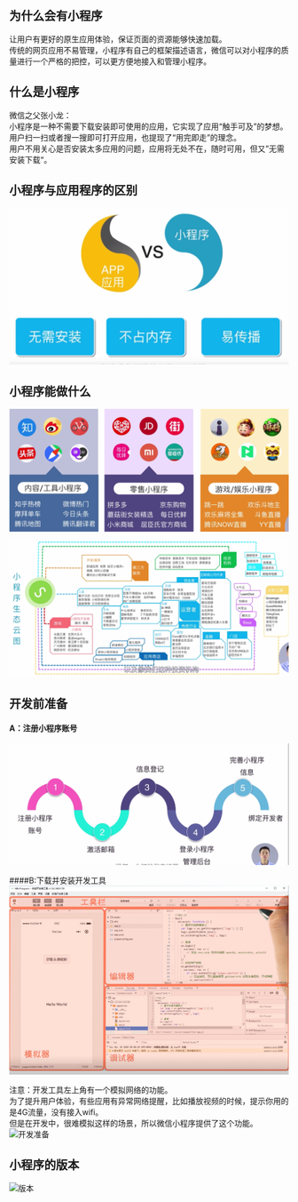 ## 为什么会有小程序
让用户有更好的原生应用体验，保证页面的资源能够快速加载。<br>
传统的网页应用不易管理，小程序有自己的框架描述语言，微信可以对小程序的质量进行一个严格的把控，可以更方便地接入和管理小程序。

## 什么是小程序
微信之父张小龙：<br>
小程序是一种不需要下载安装即可使用的应用，它实现了应用“触手可及”的梦想。<br>
用户扫一扫或者搜一搜即可打开应用，也提现了“用完即走”的理念。<br>
用户不用关心是否安装太多应用的问题，应用将无处不在，随时可用，但又”无需安装下载“。<br>

## 小程序与应用程序的区别
![小程序与应用程序区别](https://github.com/liuyanliang2015/BertNote/blob/master/pics/mini-vs-app.png)

## 小程序能做什么
![小程序能做什么](https://github.com/liuyanliang2015/BertNote/blob/master/pics/mini-do1.png)

![小程序能做什么](https://github.com/liuyanliang2015/BertNote/blob/master/pics/mini-do2.png)


## 开发前准备

#### A：注册小程序账号<br>
![开发准备](https://github.com/liuyanliang2015/BertNote/blob/master/pics/mini-todo.png) <br>

####B:下载并安装开发工具 <br>
![开发准备](https://github.com/liuyanliang2015/BertNote/blob/master/pics/mini-ide.png) <br>

注意：开发工具左上角有一个模拟网络的功能。<br>
为了提升用户体验，有些应用有异常网络提醒，比如播放视频的时候，提示你用的是4G流量，没有接入wifi。<br>
但是在开发中，很难模拟这样的场景，所以微信小程序提供了这个功能。<br>
![开发准备](https://github.com/liuyanliang2015/BertNote/blob/master/pics/mini-wifi.png) 


## 小程序的版本
![版本](https://github.com/liuyanliang2015/BertNote/blob/master/pics/mini-verson.png) 









